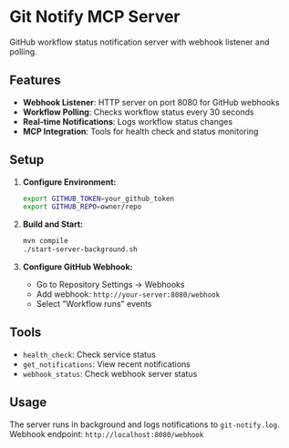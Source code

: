# Git Notify MCP Server

GitHub workflow status notification server with webhook listener and polling.

## Features

- **Webhook Listener**: HTTP server on port 8080 for GitHub webhooks
- **Workflow Polling**: Checks workflow status every 30 seconds
- **Real-time Notifications**: Logs workflow status changes
- **MCP Integration**: Tools for health check and status monitoring

## Setup

1. **Configure Environment:**
   ```bash
   export GITHUB_TOKEN=your_github_token
   export GITHUB_REPO=owner/repo
   ```

2. **Build and Start:**
   ```bash
   mvn compile
   ./start-server-background.sh
   ```

3. **Configure GitHub Webhook:**
   - Go to Repository Settings → Webhooks
   - Add webhook: `http://your-server:8080/webhook`
   - Select "Workflow runs" events

## Tools

- `health_check`: Check service status
- `get_notifications`: View recent notifications
- `webhook_status`: Check webhook server status

## Usage

The server runs in background and logs notifications to `git-notify.log`. 
Webhook endpoint: `http://localhost:8080/webhook`